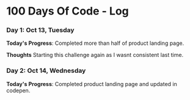 # 100 Days Of Code - Log

### Day 1: Oct 13, Tuesday

**Today's Progress**: Completed more than half of product landing page.

**Thoughts** Starting this challenge again as I wasnt consistent last time.

### Day 2: Oct 14, Wednesday

**Today's Progress**: Completed product landing page and updated in codepen.
